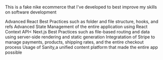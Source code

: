 This is a fake nike ecommerce that I've developed to best improve my skills on software development

Advanced React Best Practices such as folder and file structure, hooks, and refs
Advanced State Management of the entire application using React Context API<
Next.js Best Practices such as file-based routing and data using server-side rendering and static generation
Integratation of Stripe to manage payments, products, shipping rates, and the entire checkout process
Usage of Sanity,a unified content platform that made the entire app possible     
